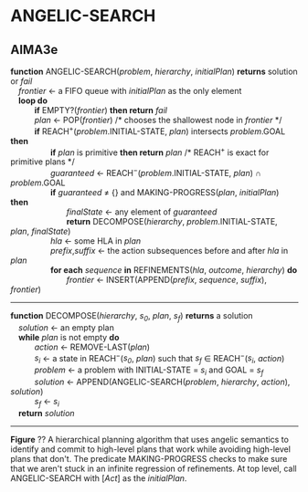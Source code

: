 # ANGELIC-SEARCH

## AIMA3e
__function__ ANGELIC-SEARCH(_problem_, _hierarchy_, _initialPlan_) __returns__ solution or _fail_  
&emsp;_frontier_ &larr; a FIFO queue with _initialPlan_ as the only element  
&emsp;__loop do__  
&emsp;&emsp;&emsp;__if__ EMPTY?(_frontier_) __then return__ _fail_  
&emsp;&emsp;&emsp;_plan_ &larr; POP(_frontier_) /\* chooses the shallowest node in _frontier_ \*/  
&emsp;&emsp;&emsp;__if__ REACH<sup>+</sup>(_problem_.INITIAL\-STATE, _plan_) intersects _problem_.GOAL __then__  
&emsp;&emsp;&emsp;&emsp;&emsp;__if__ _plan_ is primitive __then return__ _plan_ /\* REACH<sup>+</sup> is exact for primitive plans \*/  
&emsp;&emsp;&emsp;&emsp;&emsp;_guaranteed_ &larr; REACH<sup>&minus;</sup>(_problem_.INITIAL\-STATE, _plan_) &cap; _problem_.GOAL  
&emsp;&emsp;&emsp;&emsp;&emsp;__if__ _guaranteed_ &ne; \{\} and MAKING\-PROGRESS(_plan_, _initialPlan_) __then__  
&emsp;&emsp;&emsp;&emsp;&emsp;&emsp;&emsp;_finalState_ &larr; any element of _guaranteed_  
&emsp;&emsp;&emsp;&emsp;&emsp;&emsp;&emsp;__return__ DECOMPOSE(_hierarchy_, _problem_.INITIAL\-STATE, _plan_, _finalState_)  
&emsp;&emsp;&emsp;&emsp;&emsp;_hla_ &larr; some HLA in _plan_  
&emsp;&emsp;&emsp;&emsp;&emsp;_prefix_,_suffix_ &larr; the action subsequences before and after _hla_ in _plan_  
&emsp;&emsp;&emsp;&emsp;&emsp;__for each__ _sequence_ __in__ REFINEMENTS(_hla_, _outcome_, _hierarchy_) __do__  
&emsp;&emsp;&emsp;&emsp;&emsp;&emsp;&emsp;_frontier_ &larr; INSERT(APPEND(_prefix_, _sequence_, _suffix_), _frontier_)  

---
__function__ DECOMPOSE(_hierarchy_, _s<sub>0</sub>_, _plan_, _s<sub>f</sub>_) __returns__ a solution  
&emsp;_solution_ &larr; an empty plan  
&emsp;__while__ _plan_ is not empty __do__  
&emsp;&emsp;&emsp;_action_ &larr; REMOVE\-LAST(_plan_)  
&emsp;&emsp;&emsp;_s<sub>i</sub>_ &larr; a state in REACH<sup>&minus;</sup>(_s<sub>0</sub>_, _plan_) such that _s<sub>f</sub>_ &isin; REACH<sup>&minus;</sup>(_s<sub>i</sub>_, _action_)  
&emsp;&emsp;&emsp;_problem_ &larr; a problem with INITIAL\-STATE = _s<sub>i</sub>_ and GOAL = _s<sub>f</sub>_  
&emsp;&emsp;&emsp;_solution_ &larr; APPEND(ANGELIC-SEARCH(_problem_, _hierarchy_, _action_), _solution_)  
&emsp;&emsp;&emsp;_s<sub>f</sub>_ &larr; _s<sub>i</sub>_  
&emsp;__return__ _solution_  

---
__Figure__ ?? A hierarchical planning algorithm that uses angelic semantics to identify and commit to high\-level plans that work while avoiding high\-level plans that don't. The predicate MAKING\-PROGRESS checks to make sure that we aren't stuck in an infinite regression of refinements. At top level, call ANGELIC-SEARCH with \[_Act_\] as the _initialPlan_.
